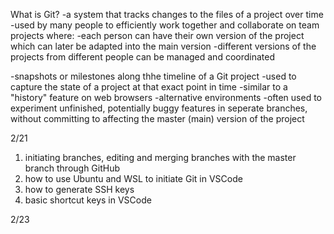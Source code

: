 What is Git?
-a system that tracks changes to the files of a project over time
-used by many people to efficiently work together and collaborate on team projects where:
    -each person can have their own version of the project which can later be adapted into the main version 
    -different versions of the projects from different people can be managed and coordinated

<Commit>
-snapshots or milestones along thhe timeline of a Git project
-used to capture the state of a project at that exact point in time
-similar to a "history" feature on web browsers

<Branches>
-alternative environments
-often used to experiment unfinished, potentially buggy features in seperate branches, without committing to affecting the master (main) version of the project




2/21
1. initiating branches, editing and merging branches with the master branch through GitHub
2. how to use Ubuntu and WSL to initiate Git in VSCode
3. how to generate SSH keys
4. basic shortcut keys in VSCode

2/23
